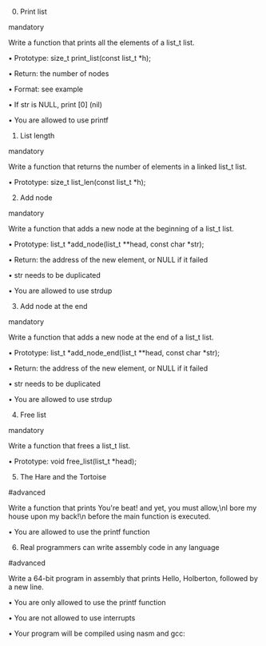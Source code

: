 0. Print list

mandatory

Write a function that prints all the elements of a list_t list.

•	Prototype: size_t print_list(const list_t *h);

•	Return: the number of nodes

•	Format: see example

•	If str is NULL, print [0] (nil)

•	You are allowed to use printf

1. List length

mandatory

Write a function that returns the number of elements in a linked list_t list.

•	Prototype: size_t list_len(const list_t *h);

2. Add node

mandatory

Write a function that adds a new node at the beginning of a list_t list.

•	Prototype: list_t *add_node(list_t **head, const char *str);

•	Return: the address of the new element, or NULL if it failed

•	str needs to be duplicated

•	You are allowed to use strdup

3. Add node at the end

mandatory

Write a function that adds a new node at the end of a list_t list.

•	Prototype: list_t *add_node_end(list_t **head, const char *str);

•	Return: the address of the new element, or NULL if it failed

•	str needs to be duplicated

•	You are allowed to use strdup

4. Free list

mandatory

Write a function that frees a list_t list.

•	Prototype: void free_list(list_t *head);

5. The Hare and the Tortoise

#advanced

 

Write a function that prints You're beat! and yet, you must allow,\nI bore my house upon my back!\n before the main function is executed.

•	You are allowed to use the printf function

6. Real programmers can write assembly code in any language

#advanced

Write a 64-bit program in assembly that prints Hello, Holberton, followed by a new line.

•	You are only allowed to use the printf function

•	You are not allowed to use interrupts

•	Your program will be compiled using nasm and gcc:




